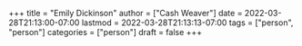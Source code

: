 +++
title = "Emily Dickinson"
author = ["Cash Weaver"]
date = 2022-03-28T21:13:00-07:00
lastmod = 2022-03-28T21:13:13-07:00
tags = ["person", "person"]
categories = ["person"]
draft = false
+++
